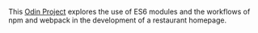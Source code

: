 This [Odin Project](https://www.theodinproject.com/courses/javascript/lessons/restaurant-page?ref=lnav) explores the use of ES6 modules and the workflows of npm and webpack in the development of a restaurant homepage.

